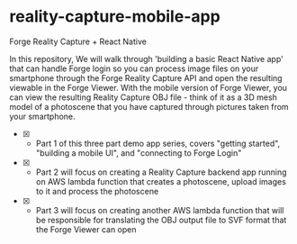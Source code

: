 # reality-capture-mobile-app
Forge Reality Capture + React Native

In this repository, We will walk through 'building a basic React Native app' that can handle Forge login so you can process image files on your smartphone through the Forge Reality Capture API and open the resulting viewable in the Forge Viewer.  With the mobile version of Forge Viewer, you can view the resulting Reality Capture OBJ file - think of it as a 3D mesh model of a photoscene that you have captured through pictures taken from your smartphone.

- [x] - Part 1 of this three part demo app series, covers "getting started", "building a mobile UI", and "connecting to Forge Login"

- [x] - Part 2 will focus on creating a Reality Capture backend app running on AWS lambda function that creates a photoscene, upload images to it and process the photoscene

- [x] - Part 3 will focus on creating another AWS lambda function that will be responsible for translating the OBJ output file to SVF format that the Forge Viewer can open


